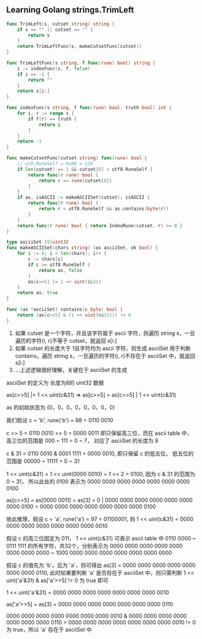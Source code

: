 ## Learning Golang strings.TrimLeft
```Go
func TrimLeft(s, cutset string) string {
	if s == "" || cutset == "" {
		return s
	}
	return TrimLeftFunc(s, makeCutsetFunc(cutset))
}
```
```Go
func TrimLeftFunc(s string, f func(rune) bool) string {
	i := indexFunc(s, f, false)
	if i == -1 {
		return ""
	}
	return s[i:]
}
```
```Go
func indexFunc(s string, f func(rune) bool, truth bool) int {
	for i, r := range s {
		if f(r) == truth {
			return i
		}
	}
	return -1
}
```
```Go
func makeCutsetFunc(cutset string) func(rune) bool {
    // ut8.RuneSelf = 0x80 = 128
	if len(cutset) == 1 && cutset[0] < utf8.RuneSelf {
		return func(r rune) bool {
			return r == rune(cutset[0])
		}
	}
	if as, isASCII := makeASCIISet(cutset); isASCII {
		return func(r rune) bool {
			return r < utf8.RuneSelf && as.contains(byte(r))
		}
	}
	return func(r rune) bool { return IndexRune(cutset, r) >= 0 }
}
```
```Go
type asciiSet [8]uint32
func makeASCIISet(chars string) (as asciiSet, ok bool) {
	for i := 0; i < len(chars); i++ {
		c := chars[i]
		if c >= utf8.RuneSelf {
			return as, false
		}
		as[c>>5] |= 1 << uint(c&31)
	}
	return as, true
}
```
```Go
func (as *asciiSet) contains(c byte) bool {
	return (as[c>>5] & (1 << uint(c&31))) != 0
}
```

1. 如果 cutset 是一个字符，并且该字符属于 ascii 字符，则遍历 string s，一旦遍历的字符(i, r)不等于 cutset，就返回 s[i:]
2. 如果 cutset 的长度大于 1且字符均为 ascii 字符，则生成 asciiSet 用于判断 contains。遍历 string s，一旦遍历的字符(i, r)不存在于 asciiSet 中，就返回 s[i:]
3. ...上述逻辑很好理解，关键在于 asciiSet 的生成

asciiSet 的定义为 长度为8的 uint32 数据

as[c>>5] |= 1 << uint(c&31)   =>   as[c>>5] = as[c>>5] | 1 << uint(c&31)

as 的初始状态为 {0，0，0，0，0，0，0，0}

我们假设 c = 'b', rune('b') = 98 = 0110 0010

c >> 5 = 0110 0010 >> 5 = 0000 0011 即只保留高三位，而在 ascii table 中，高三位的范围是 000 ~ 111 = 0 ~ 7， 对应了 asciiSet 的长度为 8

c & 31 = 0110 0010 & 0001 1111 = 0000 0010, 即只保留 c 的低五位， 低五位的范围是 00000 ~ 11111 = 0 ~ 31

1 << uint(c&31) = 1 << uint(0000 0010) = 1 << 2 = 0100, 因为 c & 31 的范围为 0 ~ 31， 所以此处的 0100 表示为 0000 0000 0000 0000 0000 0000 0000 0100

as[c>>5] = as[0000 0011] = as[3] = 0 | 0000 0000 0000 0000 0000 0000 0000 0100 = 0000 0000 0000 0000 0000 0000 0000 0100

依此推理，假设 c = 'a', rune('a') = 97 = 01100001, 则 1 << uint(c&31) = 0000 0000 0000 0000 0000 0000 0000 0010

假设 c 的高三位固定为 011， 1 << uint(c&31) 可表示 ascii table 中 0110 0000 ~ 0111 1111 的所有字符，共32个，分别表示为 0000 0000 0000 0000 0000 0000 0000 0000 ~ 1000 0000 0000 0000 0000 0000 0000 0000

假设 c 的值先为 'b'，后为 'a'，则可得出 as[3] = 0000 0000 0000 0000 0000 0000 0000 0110, 此时如果要判断 'a' 是否存在于 asciiSet 中，则只需判断 1 << uint('a'&31) & as['a'>>5] != 0 为 true 即可

1 << uint('a'&31) = 0000 0000 0000 0000 0000 0000 0000 0010

as['a'>>5] = as[3] = 0000 0000 0000 0000 0000 0000 0000 0110

0000 0000 0000 0000 0000 0000 0000 0010 & 0000 0000 0000 0000 0000 0000 0000 0110 = 0000 0000 0000 0000 0000 0000 0000 0010 != 0 为 true，所以 'a' 存在于 asciiSet 中
